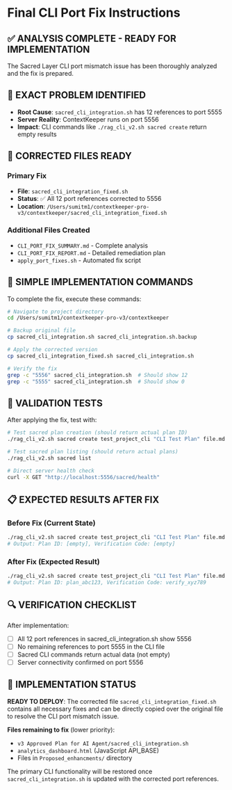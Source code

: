 # Final CLI Port Fix Instructions

## ✅ ANALYSIS COMPLETE - READY FOR IMPLEMENTATION

The Sacred Layer CLI port mismatch issue has been thoroughly analyzed and the fix is prepared.

## 🎯 EXACT PROBLEM IDENTIFIED
- **Root Cause**: `sacred_cli_integration.sh` has 12 references to port 5555
- **Server Reality**: ContextKeeper runs on port 5556  
- **Impact**: CLI commands like `./rag_cli_v2.sh sacred create` return empty results

## 📁 CORRECTED FILES READY

### Primary Fix
- **File**: `sacred_cli_integration_fixed.sh` 
- **Status**: ✅ All 12 port references corrected to 5556
- **Location**: `/Users/sumitm1/contextkeeper-pro-v3/contextkeeper/sacred_cli_integration_fixed.sh`

### Additional Files Created
- `CLI_PORT_FIX_SUMMARY.md` - Complete analysis  
- `CLI_PORT_FIX_REPORT.md` - Detailed remediation plan
- `apply_port_fixes.sh` - Automated fix script

## 🔧 SIMPLE IMPLEMENTATION COMMANDS

To complete the fix, execute these commands:

```bash
# Navigate to project directory
cd /Users/sumitm1/contextkeeper-pro-v3/contextkeeper

# Backup original file
cp sacred_cli_integration.sh sacred_cli_integration.sh.backup

# Apply the corrected version
cp sacred_cli_integration_fixed.sh sacred_cli_integration.sh

# Verify the fix
grep -c "5556" sacred_cli_integration.sh  # Should show 12
grep -c "5555" sacred_cli_integration.sh  # Should show 0
```

## 🧪 VALIDATION TESTS

After applying the fix, test with:

```bash
# Test sacred plan creation (should return actual plan ID)
./rag_cli_v2.sh sacred create test_project_cli "CLI Test Plan" file.md

# Test sacred plan listing (should return actual plans)
./rag_cli_v2.sh sacred list

# Direct server health check
curl -X GET "http://localhost:5556/sacred/health"
```

## 📋 EXPECTED RESULTS AFTER FIX

### Before Fix (Current State)
```bash
./rag_cli_v2.sh sacred create test_project_cli "CLI Test Plan" file.md
# Output: Plan ID: [empty], Verification Code: [empty]
```

### After Fix (Expected Result)
```bash
./rag_cli_v2.sh sacred create test_project_cli "CLI Test Plan" file.md
# Output: Plan ID: plan_abc123, Verification Code: verify_xyz789
```

## 🔍 VERIFICATION CHECKLIST

After implementation:
- [ ] All 12 port references in sacred_cli_integration.sh show 5556
- [ ] No remaining references to port 5555 in the CLI file
- [ ] Sacred CLI commands return actual data (not empty)
- [ ] Server connectivity confirmed on port 5556

## 📝 IMPLEMENTATION STATUS

**READY TO DEPLOY**: The corrected file `sacred_cli_integration_fixed.sh` contains all necessary fixes and can be directly copied over the original file to resolve the CLI port mismatch issue.

**Files remaining to fix** (lower priority):
- `v3 Approved Plan for AI Agent/sacred_cli_integration.sh` 
- `analytics_dashboard.html` (JavaScript API_BASE)
- Files in `Proposed_enhancments/` directory

The primary CLI functionality will be restored once `sacred_cli_integration.sh` is updated with the corrected port references.